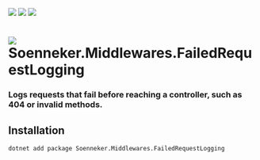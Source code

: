 ﻿[![](https://img.shields.io/nuget/v/soenneker.middlewares.failedrequestlogging.svg?style=for-the-badge)](https://www.nuget.org/packages/soenneker.middlewares.failedrequestlogging/)
[![](https://img.shields.io/github/actions/workflow/status/soenneker/soenneker.middlewares.failedrequestlogging/publish-package.yml?style=for-the-badge)](https://github.com/soenneker/soenneker.middlewares.failedrequestlogging/actions/workflows/publish-package.yml)
[![](https://img.shields.io/nuget/dt/soenneker.middlewares.failedrequestlogging.svg?style=for-the-badge)](https://www.nuget.org/packages/soenneker.middlewares.failedrequestlogging/)

# ![](https://user-images.githubusercontent.com/4441470/224455560-91ed3ee7-f510-4041-a8d2-3fc093025112.png) Soenneker.Middlewares.FailedRequestLogging
### Logs requests that fail before reaching a controller, such as 404 or invalid methods.

## Installation

```
dotnet add package Soenneker.Middlewares.FailedRequestLogging
```
